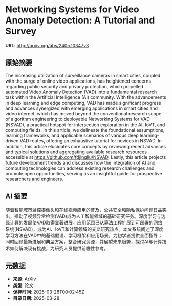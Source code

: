 # Networking Systems for Video Anomaly Detection: A Tutorial and Survey

**URL**: http://arxiv.org/abs/2405.10347v3

## 原始摘要

The increasing utilization of surveillance cameras in smart cities, coupled
with the surge of online video applications, has heightened concerns regarding
public security and privacy protection, which propelled automated Video Anomaly
Detection (VAD) into a fundamental research task within the Artificial
Intelligence (AI) community. With the advancements in deep learning and edge
computing, VAD has made significant progress and advances synergized with
emerging applications in smart cities and video internet, which has moved
beyond the conventional research scope of algorithm engineering to deployable
Networking Systems for VAD (NSVAD), a practical hotspot for intersection
exploration in the AI, IoVT, and computing fields. In this article, we
delineate the foundational assumptions, learning frameworks, and applicable
scenarios of various deep learning-driven VAD routes, offering an exhaustive
tutorial for novices in NSVAD. In addition, this article elucidates core
concepts by reviewing recent advances and typical solutions and aggregating
available research resources accessible at https://github.com/fdjingliu/NSVAD.
Lastly, this article projects future development trends and discusses how the
integration of AI and computing technologies can address existing research
challenges and promote open opportunities, serving as an insightful guide for
prospective researchers and engineers.


## AI 摘要

随着智能城市监控摄像头和在线视频应用的普及，公共安全和隐私保护问题日益突出，推动了视频异常检测(VAD)成为人工智能领域的基础研究任务。深度学习与边缘计算的发展使VAD取得显著进展，应用范围已从算法工程扩展到可部署的网络系统(NSVAD)，成为AI、IoVT和计算领域的交叉研究热点。本文系统阐述了深度学习方法在VAD中的基础假设、学习框架和应用场景，为初学者提供全面指导；同时回顾最新进展和典型方案，整合研究资源，并展望未来趋势，探讨AI与计算技术如何解决现有挑战，为研究人员提供前瞻性参考。

## 元数据

- **来源**: ArXiv
- **类型**: 论文
- **保存时间**: 2025-03-28T00:02:45Z
- **目录日期**: 2025-03-28
